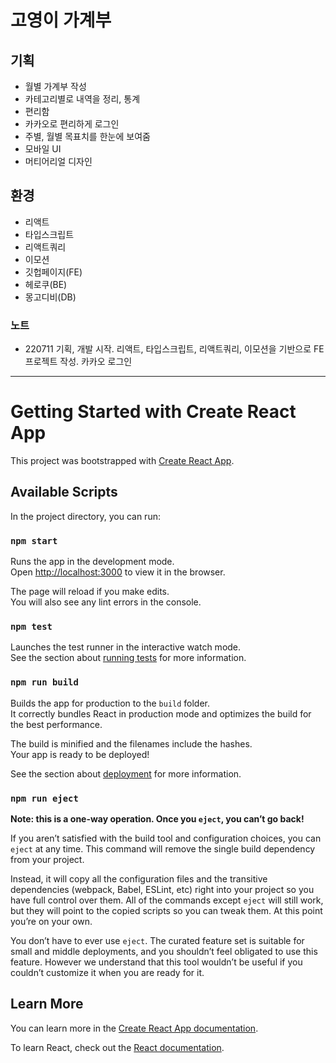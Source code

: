 # 고영이 가계부

## 기획

- 월별 가계부 작성
- 카테고리별로 내역을 정리, 통계
- 편리함
- 카카오로 편리하게 로그인
- 주별, 월별 목표치를 한눈에 보여줌
- 모바일 UI
- 머티어리얼 디자인

## 환경

- 리액트
- 타입스크립트
- 리액트쿼리
- 이모션
- 깃헙페이지(FE)
- 헤로쿠(BE)
- 몽고디비(DB)

### 노트

- 220711 기획, 개발 시작. 리액트, 타입스크립트, 리액트쿼리, 이모션을 기반으로 FE 프로젝트 작성. 카카오 로그인

---

# Getting Started with Create React App

This project was bootstrapped with [Create React App](https://github.com/facebook/create-react-app).

## Available Scripts

In the project directory, you can run:

### `npm start`

Runs the app in the development mode.\
Open [http://localhost:3000](http://localhost:3000) to view it in the browser.

The page will reload if you make edits.\
You will also see any lint errors in the console.

### `npm test`

Launches the test runner in the interactive watch mode.\
See the section about [running tests](https://facebook.github.io/create-react-app/docs/running-tests) for more information.

### `npm run build`

Builds the app for production to the `build` folder.\
It correctly bundles React in production mode and optimizes the build for the best performance.

The build is minified and the filenames include the hashes.\
Your app is ready to be deployed!

See the section about [deployment](https://facebook.github.io/create-react-app/docs/deployment) for more information.

### `npm run eject`

**Note: this is a one-way operation. Once you `eject`, you can’t go back!**

If you aren’t satisfied with the build tool and configuration choices, you can `eject` at any time. This command will remove the single build dependency from your project.

Instead, it will copy all the configuration files and the transitive dependencies (webpack, Babel, ESLint, etc) right into your project so you have full control over them. All of the commands except `eject` will still work, but they will point to the copied scripts so you can tweak them. At this point you’re on your own.

You don’t have to ever use `eject`. The curated feature set is suitable for small and middle deployments, and you shouldn’t feel obligated to use this feature. However we understand that this tool wouldn’t be useful if you couldn’t customize it when you are ready for it.

## Learn More

You can learn more in the [Create React App documentation](https://facebook.github.io/create-react-app/docs/getting-started).

To learn React, check out the [React documentation](https://reactjs.org/).
